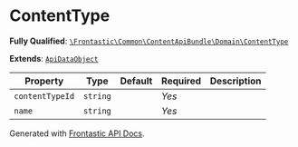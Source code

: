 #  ContentType

**Fully Qualified**: [`\Frontastic\Common\ContentApiBundle\Domain\ContentType`](../../../../src/php/ContentApiBundle/Domain/ContentType.php)

**Extends**: [`ApiDataObject`](../../CoreBundle/Domain/ApiDataObject.md)

Property|Type|Default|Required|Description
--------|----|-------|--------|-----------
`contentTypeId` | `string` |  | *Yes* | 
`name` | `string` |  | *Yes* | 

Generated with [Frontastic API Docs](https://github.com/FrontasticGmbH/apidocs).
